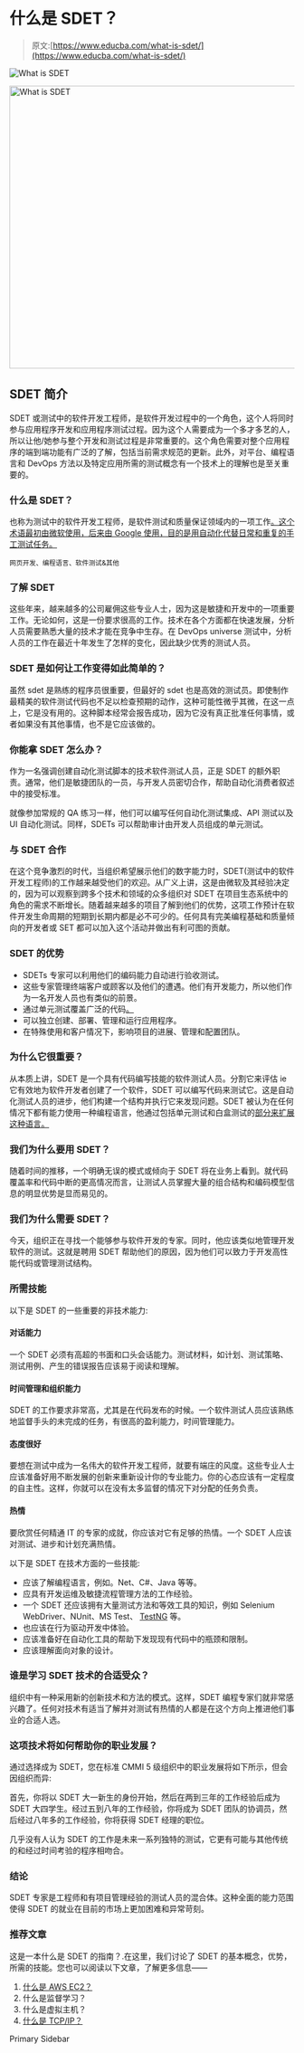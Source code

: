 # 什么是 SDET？

> 原文:[https://www.educba.com/what-is-sdet/](https://www.educba.com/what-is-sdet/)

![What is SDET ](../Images/2a1a2468216e9864e852b06152a0d1c4.png)

<noscript><img class="alignnone size-full wp-image-211541" src="../Images/2a1a2468216e9864e852b06152a0d1c4.png" alt="What is SDET " width="900" height="500" data-original-src="https://cdn.educba.com/academy/wp-content/uploads/2019/09/What-is-SDET-3.png"/></noscript>

## SDET 简介

SDET 或测试中的软件开发工程师，是软件开发过程中的一个角色，这个人将同时参与应用程序开发和应用程序测试过程。因为这个人需要成为一个多才多艺的人，所以让他/她参与整个开发和测试过程是非常重要的。这个角色需要对整个应用程序的端到端功能有广泛的了解，包括当前需求规范的更新。此外，对平台、编程语言和 DevOps 方法以及特定应用所需的测试概念有一个技术上的理解也是至关重要的。

### 什么是 SDET？

也称为测试中的软件开发工程师，是软件测试和质量保证领域内的一项工作[。这个术语最初由微软使用，后来由 Google 使用，目的是用自动化代替日常和重复的手工测试任务。](https://www.educba.com/what-is-software-testing/)

<small>网页开发、编程语言、软件测试&其他</small>

### 了解 SDET

这些年来，越来越多的公司雇佣这些专业人士，因为这是敏捷和开发中的一项重要工作。无论如何，这是一份要求很高的工作。技术在各个方面都在快速发展，分析人员需要熟悉大量的技术才能在竞争中生存。在 DevOps universe 测试中，分析人员的工作在最近十年发生了怎样的变化，因此缺少优秀的测试人员。

### SDET 是如何让工作变得如此简单的？

虽然 sdet 是熟练的程序员很重要，但最好的 sdet 也是高效的测试员。即使制作最精美的软件测试代码也不足以检查预期的动作，这种可能性微乎其微，在这一点上，它是没有用的。这种脚本经常会报告成功，因为它没有真正批准任何事情，或者如果没有其他事情，也不是它应该做的。

### 你能拿 SDET 怎么办？

作为一名强调创建自动化测试脚本的技术软件测试人员，正是 SDET 的额外职责。通常，他们是敏捷团队的一员，与开发人员密切合作，帮助自动化消费者叙述中的接受标准。

就像参加常规的 QA 练习一样，他们可以编写任何自动化测试集成、API 测试以及 UI 自动化测试。同样，SDETs 可以帮助审计由开发人员组成的单元测试。

### 与 SDET 合作

在这个竞争激烈的时代，当组织希望展示他们的数字能力时，SDET(测试中的软件开发工程师)的工作越来越受他们的欢迎。从广义上讲，这是由微软及其经验决定的，因为可以观察到跨多个技术和领域的众多组织对 SDET 在项目生态系统中的角色的需求不断增长。随着越来越多的项目了解到他们的优势，这项工作预计在软件开发生命周期的短期到长期内都是必不可少的。任何具有完美编程基础和质量倾向的开发者或 SET 都可以加入这个活动并做出有利可图的贡献。

### SDET 的优势

*   SDETs 专家可以利用他们的编码能力自动进行验收测试。
*   这些专家管理终端客户或顾客以及他们的遭遇。他们有开发能力，所以他们作为一名开发人员也有类似的前景。
*   通过单元测试覆盖广泛的代码[。](https://www.educba.com/unit-testing/)
*   可以独立创建、部署、管理和运行应用程序。
*   在特殊使用和客户情况下，影响项目的进展、管理和配置团队。

### 为什么它很重要？

从本质上讲，SDET 是一个具有代码编写技能的软件测试人员。分割它来评估 ie 它有效地为软件开发者创建了一个软件，SDET 可以编写代码来测试它。这是自动化测试人员的进步，他们构建一个结构并执行它来发现问题。SDET 被认为在任何情况下都有能力使用一种编程语言，他通过包括单元测试和白盒测试的[部分来扩展这种语言。](https://www.educba.com/white-box-testing/)

### 我们为什么要用 SDET？

随着时间的推移，一个明确无误的模式或倾向于 SDET 将在业务上看到。就代码覆盖率和代码中断的更高情况而言，让测试人员掌握大量的组合结构和编码模型信息的明显优势是显而易见的。

### 我们为什么需要 SDET？

今天，组织正在寻找一个能够参与软件开发的专家。同时，他应该类似地管理开发软件的测试。这就是聘用 SDET 帮助他们的原因，因为他们可以致力于开发高性能代码或管理测试结构。

### 所需技能

以下是 SDET 的一些重要的非技术能力:

#### 对话能力

一个 SDET 必须有高超的书面和口头会话能力。测试材料，如计划、测试策略、测试用例、产生的错误报告应该易于阅读和理解。

#### 时间管理和组织能力

SDET 的工作要求非常高，尤其是在代码发布的时候。一个软件测试人员应该熟练地监督手头的未完成的任务，有很高的盈利能力，时间管理能力。

#### 态度很好

要想在测试中成为一名伟大的软件开发工程师，就要有端庄的风度。这些专业人士应该准备好用不断发展的创新来重新设计你的专业能力。你的心态应该有一定程度的自主性。这样，你就可以在没有太多监督的情况下对分配的任务负责。

#### 热情

要欣赏任何精通 IT 的专家的成就，你应该对它有足够的热情。一个 SDET 人应该对测试、进步和计划充满热情。

以下是 SDET 在技术方面的一些技能:

*   应该了解编程语言，例如。Net、C#、Java 等等。
*   应具有开发运维及敏捷流程管理方法的工作经验。
*   一个 SDET 还应该拥有大量测试方法和等效工具的知识，例如 Selenium WebDriver、NUnit、MS Test、 [TestNG](https://www.educba.com/install-testng/) 等。
*   也应该在行为驱动开发中体验。
*   应该准备好在自动化工具的帮助下发现现有代码中的瓶颈和限制。
*   应该理解面向对象的设计。

### 谁是学习 SDET 技术的合适受众？

组织中有一种采用新的创新技术和方法的模式。这样，SDET 编程专家们就非常感兴趣了。任何对技术有适当了解并对测试有热情的人都是在这个方向上推进他们事业的合适人选。

### 这项技术将如何帮助你的职业发展？

通过选择成为 SDET，您在标准 CMMI 5 级组织中的职业发展将如下所示，但会因组织而异:

首先，你将以 SDET 大一新生的身份开始，然后在两到三年的工作经验后成为 SDET 大四学生。经过五到八年的工作经验，你将成为 SDET 团队的协调员，然后经过八年多的工作经验，你将获得 SDET 经理的职位。

几乎没有人认为 SDET 的工作是未来一系列独特的测试，它更有可能与其他传统的和经过时间考验的程序相吻合。

### 结论

SDET 专家是工程师和有项目管理经验的测试人员的混合体。这种全面的能力范围使得 SDET 的就业在目前的市场上更加困难和异常苛刻。

### 推荐文章

这是一本什么是 SDET 的指南？.在这里，我们讨论了 SDET 的基本概念，优势，所需的技能。您也可以阅读以下文章，了解更多信息——

1.  [什么是 AWS EC2？](https://www.educba.com/what-is-aws-ec2/)
2.  什么是监督学习？
3.  什么是虚拟主机？
4.  [什么是 TCP/IP？](https://www.educba.com/what-is-tcp-ip/)

<footer class="entry-footer">

<aside class="sidebar sidebar-primary widget-area" role="complementary" aria-label="Primary Sidebar">Primary Sidebar</aside>

</footer>